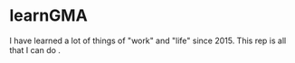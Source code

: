 # learnGMA
I have learned a lot of things of "work" and "life" since 2015. This rep is all  that I can do . 
